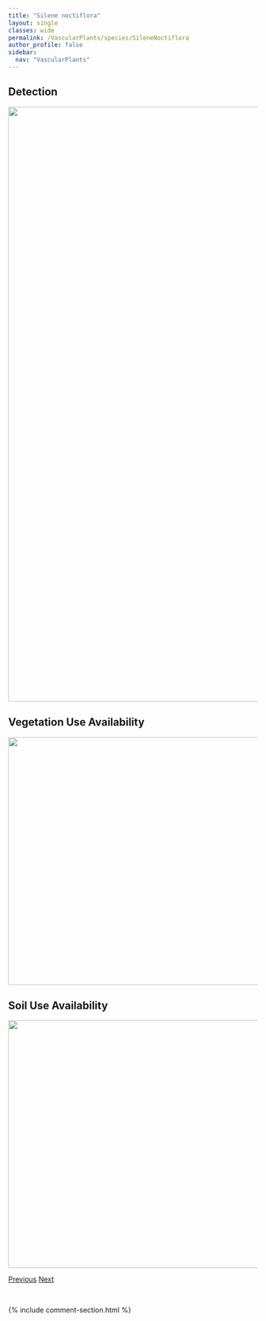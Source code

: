```yaml
---
title: "Silene noctiflora"
layout: single
classes: wide
permalink: /VascularPlants/species/SileneNoctiflora
author_profile: false
sidebar:
  nav: "VascularPlants"
---
```


<h2>Detection</h2>

<a href="https://drive.google.com/uc?export=view&id=118HckELUcWT9Z8Z5-UpK9yB29gytIyEb">
<img src="https://drive.google.com/uc?export=view&id=118HckELUcWT9Z8Z5-UpK9yB29gytIyEb" height = "1200" width = "800">
</a>


<h2>Vegetation Use Availability</h2>

<a href="https://drive.google.com/uc?export=view&id=1vtxQk0D5i2noAz-94D_KC5TGNLmQEeU8">
<img src="https://drive.google.com/uc?export=view&id=1vtxQk0D5i2noAz-94D_KC5TGNLmQEeU8" height = "500" width = "1000">
</a>


<h2>Soil Use Availability</h2>

<a href="https://drive.google.com/uc?export=view&id=13_I3pse5d4GsHAGkvhUofX0nbE3p4vl3">
<img src="https://drive.google.com/uc?export=view&id=13_I3pse5d4GsHAGkvhUofX0nbE3p4vl3" height = "500" width = "1000">
</a>


<a href="/DevelopmentWebsite/VascularPlants/species/SileneLatifolia" class="pagination--pager" title="White Campion">Previous</a> <a href="/DevelopmentWebsite/VascularPlants/species/SileneUralensis" class="pagination--pager" title="Silene uralensis">Next</a>

<p>&nbsp;</p>

{% include comment-section.html %}
